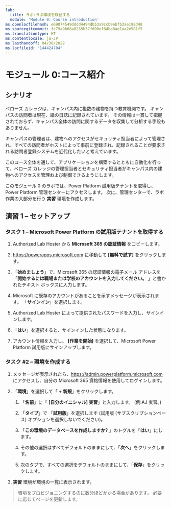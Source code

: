 ```yaml
---
lab:
  title: ラボ:ラボ環境を検証する
  module: 'Module 0: Course introduction'
ms.openlocfilehash: e69074549dddd4494db53a9ccb9ebfb3ae198d48
ms.sourcegitcommit: fc79a9b68a8235b37fd90ef84ba8ae1aa2e581f5
ms.translationtype: HT
ms.contentlocale: ja-JP
ms.lasthandoff: 04/30/2022
ms.locfileid: "144424704"
---
```

# <a name="module-0-course-introduction"></a>モジュール 0:コース紹介

## <a name="scenario"></a>シナリオ

ベローズ カレッジは、キャンパス内に複数の建物を持つ教育機関です。 キャンパスの訪問者は現在、紙の日誌に記録されています。 その情報は一貫して把握されておらず、キャンパス全体の訪問に関するデータを収集して分析する手段もありません。

キャンパスの管理者は、建物へのアクセスがセキュリティ担当者によって管理され、すべての訪問者がホストによって事前に登録され、記録されることが要求される訪問者登録システムを近代化したいと考えています。

このコース全体を通して、アプリケーションを構築するとともに自動化を行って、ベローズ カレッジの管理担当者とセキュリティ担当者がキャンパス内の建物へのアクセスを管理および制御できるようにします。

このモジュール 0 のラボでは、Power Platform 試用版テナントを取得し、Power Platform 管理センターにアクセスします。 次に、管理センターで、ラボ作業の大部分を行う **実習** 環境を作成します。

## <a name="exercise-1--setup"></a>演習 1 – セットアップ

### <a name="task-1---acquire-your-microsoft-power-platform-trial-tenant"></a>タスク 1 – Microsoft Power Platform の試用版テナントを取得する

1.  Authorized Lab Hoster から **Microsoft 365 の認証情報** をコピーします。

2.  <https://powerapps.microsoft.com> に移動して **[無料で試す]** をクリックします。

3.  「**始めましょう**」で、Microsoft 365 の認証情報の電子メール アドレスを「**開始するには職場または学校のアカウントを入力してください。** 」と書かれたテキスト ボックスに入力します。

4.  Microsoft に既存のアカウントがあることを示すメッセージが表示されます。 「**サインイン**」を選択します。

5.  Authorized Lab Hoster によって提供されたパスワードを入力し、サインインします。

6.  「**はい**」を選択すると、サインインした状態になります。

7.  アカウント情報を入力し、 **[作業を開始]** を選択して、Microsoft Power Platform 試用版にサインアップします。

### <a name="task-2--create-environment"></a>タスク \#2 – 環境を作成する

1.  メッセージが表示されたら、<https://admin.powerplatform.microsoft.com> にアクセスし、自分の Microsoft 365 資格情報を使用してログインします。

2.  「**環境**」を選択して「 **+ 新規**」をクリックします。

    1.  「**名前**」に「 **[自分のイニシャル] 実習**」と入力します。 (例:AJ 実習。)

    2.  「**タイプ**」で 「**試用版**」を選択します (試用版 (サブスクリプションベース) オプションを選択しないでください)。

    3.  「**この環境のデータベースを作成しますか?** 」のトグルを「**はい**」にします。

    4.  その他の選択はすべてデフォルトのままにして、「**次へ**」をクリックします。

    5.  次のタブで、すべての選択をデフォルトのままにして、「**保存**」をクリックします。

3.  **実習** 環境が環境の一覧に表示されます。

>   環境をプロビジョニングするのに数分ほどかかる場合があります。 必要に応じてページを更新します。
